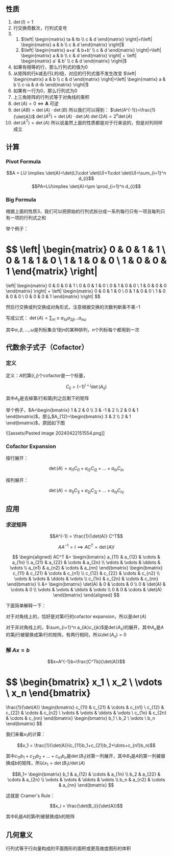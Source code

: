 ## 性质

1. $\det(I)=1$
2. 行交换奇数次，行列式变号
3. 
    1. $\left| \begin{matrix} ta & tb \\ c & d \end{matrix} \right|=t\left| \begin{matrix} a & b \\ c & d  \end{matrix} \right|$
    2. $\left| \begin{matrix} a+a' & b+b' \\ c & d \end{matrix} \right|=\left| \begin{matrix} a & b \\ c & d  \end{matrix} \right| + \left| \begin{matrix} a' & b' \\ c & d  \end{matrix} \right|$
4.  如果有相等的行，那么行列式的值为$0$
5. 从矩阵的行$k$减去行$L$的$i$倍，对应的行列式值不发生改变
    $\left| \begin{matrix} a & b \\ c & d \end{matrix} \right|=\left| \begin{matrix} a & b \\ c-ia & d-ib  \end{matrix} \right|$
6. 如果有一行为0，那么行列式为0
7. 上三角矩阵的行列式等于对角线的乘积
8. $\det(A)=0 \iff \mathbf{A}$ 可逆
9. $\det(AB) = \det(A)\cdot \det(B)$
    所以我们可以得到：
    $\det(A^{-1})=\frac{1}{\det(A)}$
    $\det(A^2) = \det(A)\cdot \det(A)$
    $\det(2A) = 2^n \det(A)$
10. $\det(A^T) = \det(A)$
    所以说虽然上面的性质都是对于行来说的，但是对列同样成立

## 计算

### Pivot Formula
$$A = LU \implies \det(A)=\det(L)\cdot \det(U)=1\cdot \det(U)=\sum_{i=1}^n d_{i}$$
$$PA=LU\implies \det(A)=\pm \prod_{i=1}^n d_{i}$$

### Big Formula

根据上面的性质3，我们可以把原始的行列式拆分成一系列每行只有一项且每列只有一项的行列式之和

举个例子：

$$
\left| \begin{matrix}
0 & 0 & 1 & 1 \\
0 & 1 & 1 & 0 \\
1 & 1 & 0 & 0 \\
1 & 0 & 0 & 1
\end{matrix} \right|
=
\left| \begin{matrix}
0 & 0 & 0 & 1 \\
0 & 0 & 1 & 0 \\
0 & 1 & 0 & 0 \\
1 & 0 & 0 & 0
\end{matrix} \right|
+
\left| \begin{matrix}
0 & 0 & 1 & 0 \\
0 & 1 & 0 & 0 \\
1 & 0 & 0 & 0 \\
0 & 0 & 0 & 1
\end{matrix} \right|
$$

然后行交换或列交换成对角形式，注意根据交换的次数判断乘不乘$-1$

写成公式： $\det(A)=\sum_{n!}\pm a_{1\alpha}a_{2\beta}\dots a_{n\omega}$

其中$\alpha, \beta, \dots, \omega$是列标集合1到$n$的某种排列，$n$个列标每个都用到一次

## 代数余子式子（Cofactor）

### 定义

定义：$A$的第$(i, j)$个cofactor是一个标量，

$$C_{ij} = (-1)^{i+j} \det(A_{ij})$$

其中$A_{ij}$是去掉第$i$行和第$j$列之后剩下的矩阵

举个例子，$A=\begin{bmatrix} 1 & 2 & 0 \\ 3 & -1 & 2 \\ 2 & 0 & 1 \end{bmatrix}$，那么$A_{12}=\begin{bmatrix} 3 & 2 \\ 2 & 1 \end{bmatrix}$，原因如下图

![[assets/Pasted image 20240422151554.png]]

### Cofactor Expansion

按行展开：

$$\det(A) = a_{i1}C_{i1}+a_{i2}C_{i2}+\dots+a_{in}C_{in}$$

按列展开：

$$\det(A) = a_{1j}C_{1j}+a_{2j}C_{2j}+\dots+a_{nj}C_{nj}$$

## 应用

### 求逆矩阵

$$A^{-1} = \frac{1}{\det(A)} C^T$$

$$AA^{-1}=I \implies AC^T=\det(A)I$$

$$
\begin{aligned}
AC^T &=
\begin{bmatrix}
a_{11} & a_{12} & \cdots & a_{1n} \\
a_{21} & a_{22} & \cdots & a_{2n} \\
\vdots & \vdots & \ddots & \vdots \\
a_{n1} & a_{n2} & \cdots & a_{nn}
\end{bmatrix}
\begin{bmatrix}
c_{11} & c_{21} & \cdots & c_{n1} \\
c_{12} & c_{22} & \cdots & c_{n2} \\
\vdots & \vdots & \ddots & \vdots \\
c_{1n} & c_{2n} & \cdots & c_{nn}
\end{bmatrix} \\
&=
\begin{bmatrix}
\det(A) & 0 & \cdots & 0 \\
0 & \det(A) & \cdots & 0 \\
\vdots & \vdots & \ddots & \vdots \\
0 & 0 & \cdots & \det(A)
\end{bmatrix}
\end{aligned}
$$

下面简单解释一下：

对于对角线上的，恰好是对第$i$行的cofactor expansion，所以是$\det(A)$

对于非对角线上的，$\sum_{i=1}^n a_{ik}c_{jk}$是$\det(A_s)$的展开，其中$A_s$是$A$的第$j$行被替换成第$i$行的矩阵，有两行相同，所以$\det(A_s)=0$

### 解 $Ax=b$

$$x=A^{-1}b=\frac{C^Tb}{\det(A)}$$

$$
\begin{bmatrix}
x_1 \\ x_2 \\ \vdots \\ x_n
\end{bmatrix}
=
\frac{1}{\det(A)}
\begin{bmatrix}
c_{11} & c_{21} & \cdots & c_{n1} \\
c_{12} & c_{22} & \cdots & c_{n2} \\
\vdots & \vdots & \ddots & \vdots \\
c_{1n} & c_{2n} & \cdots & c_{nn}
\end{bmatrix}
\begin{bmatrix}
b_1 \\ b_2 \\ \vdots \\ b_n
\end{bmatrix}
$$

我们来看$x_1$的计算：

$$x_1 = \frac{1}{\det(A)}(c_{11}b_1+c_{21}b_2+\dots+c_{n1}b_n)$$

其中$c_{11}b_1+c_{21}b_2+\dots+c_{n1}b_n$是$\det(B_1)$对第一列展开，其中$B_1$是$A$的第一列被替换成$b$的矩阵，所以$x_1=\det(B_1)/\det(A)$

$$B_1=
\begin{bmatrix}
b_1 & a_{12} & \cdots & a_{1n} \\
b_2 & a_{22} & \cdots & a_{2n} \\
\vdots & \vdots & \ddots & \vdots \\
b_n & a_{n2} & \cdots & a_{nn}
\end{bmatrix}
$$

这就是 Cramer's Rule：

$$x_i = \frac{\det(B_i)}{\det(A)}$$

其中$B_i$是$A$的第$i$列被替换成$b$的矩阵

## 几何意义

行列式等于行向量构成的平面图形的面积或更高维度图形的体积